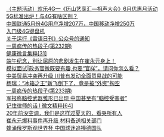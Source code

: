   
[（主题活动）欢乐4G—《历山艺享汇—相声大会》6月优惠月活动](http://www.dianyue.me/archives/951/j3ipcmnd5kghzycu/)  
[5G标准出炉！与4G有啥区别？](http://www.dianyue.me/archives/251/rpn29ltl1kzekruk/)  
[中国联通5月份4G用户净增207万，中国移动净增250万](http://www.dianyue.me/archives/895/thstlbex59dnrnzu/)  
[入门级4G键盘机](http://www.dianyue.me/archives/644/2i5prvjw41khm2id/)  
[关于运行《雷语日刊》公众号的通知](http://www.dianyue.me/archives/919/xgmqutn0aq4vv9yg/)  
[一周疯传的热段子(第232期)](http://www.dianyue.me/archives/516/e19jw5cw456uzm9v/)  
[健康微言集粹[31]](http://www.dianyue.me/archives/596/tj8wba9o8dhsw04y/)  
[端午纪念，别让屈原的悲剧发生在崔永元身上！](http://www.dianyue.me/archives/797/0uq15qdtuevrzjnx/)  
[模拟面试|政务官微既要有趣,也要“官样”，请问你怎么看？](http://www.dianyue.me/archives/590/m2hjj09tophlster/)  
[中美贸易冲突再升级 川普有发动全面贸易战的可能](http://www.dianyue.me/archives/538/9fqe8ha9odljumkj/)  
[杨瑞：“冰箱之王”新飞倒下了，竟是被“外资”掏空](http://www.dianyue.me/archives/538/ykuvw5bs6uu2jrsl/)  
[一周疯传的热段子(第233期)](http://www.dianyue.me/archives/538/eo4xprn5sidsu7m4/)  
[军报称脑控武器雏形已出现 中国甚至有“脑控受害者”](http://www.dianyue.me/archives/538/hh1p6n7l0av0s9bp/)  
[记住律师的话 l 微文精粹[64]](http://www.dianyue.me/archives/561/00060jod21ang15b/)  
[20年前没空调，我们是这样过夏天的，看哭所有人](http://www.dianyue.me/archives/561/adlnhrsy243o4b4q/)  
[崔永元爆料事件再升级 材料备送相关部门](http://www.dianyue.me/archives/561/pac8oad28orrw9v9/)  
[蜂涌俄罗斯观世界杯 中国球迷追捧德国队](http://www.dianyue.me/archives/596/d2to1q1521b540nl/)